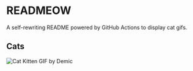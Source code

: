 # READMEOW

A self-rewriting README powered by GitHub Actions to display cat gifs.

## Cats

![Cat Kitten GIF by Demic](https://media1.giphy.com/media/v1.Y2lkPTlhY2QwMmRhbWo0NmF0NnR4MHk1dXAydGtvZzVsenllM3pseXk4eGF0cTJkM3dkdyZlcD12MV9naWZzX3NlYXJjaCZjdD1n/3oriO0OEd9QIDdllqo/200.gif)
